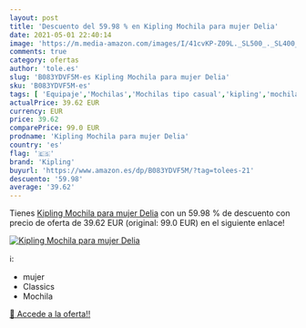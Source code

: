 ```yaml
---
layout: post
title: 'Descuento del 59.98 % en Kipling Mochila para mujer Delia'
date: 2021-05-01 22:40:14
image: 'https://m.media-amazon.com/images/I/41cvKP-Z09L._SL500_._SL400_.jpg'
comments: true
category: ofertas
author: 'tole.es'
slug: 'B083YDVF5M-es Kipling Mochila para mujer Delia'
sku: 'B083YDVF5M-es'
tags: [ 'Equipaje','Mochilas','Mochilas tipo casual','kipling','mochila', ]
actualPrice: 39.62 EUR
currency: EUR
price: 39.62
comparePrice: 99.0 EUR
prodname: 'Kipling Mochila para mujer Delia'
country: 'es'
flag: '🇪🇸'
brand: 'Kipling'
buyurl: 'https://www.amazon.es/dp/B083YDVF5M/?tag=tolees-21'
descuento: '59.98'
average: '39.62'
---
```


Tienes [Kipling Mochila para mujer Delia](https://www.amazon.es/dp/B083YDVF5M/?tag=tolees-21) con un 59.98 % de descuento con precio de oferta de 39.62 EUR (original: 99.0 EUR) en el siguiente enlace!

[![Kipling Mochila para mujer Delia](https://m.media-amazon.com/images/I/41cvKP-Z09L._SL500_._SL400_.jpg)](https://www.amazon.es/dp/B083YDVF5M/?tag=tolees-21)

ℹ️:

- mujer
- Classics
- Mochila

[🛒 Accede a la oferta!!](https://www.amazon.es/dp/B083YDVF5M/?tag=tolees-21)
